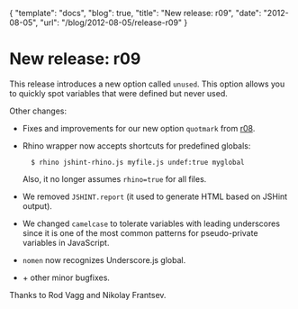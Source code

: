 {
  "template": "docs",
  "blog": true,
  "title": "New release: r09",
  "date": "2012-08-05",
  "url": "/blog/2012-08-05/release-r09"
}

# New release: r09

This release introduces a new option called `unused`. This option
allows you to quickly spot variables that were defined but never used.

Other changes:

* Fixes and improvements for our new option `quotmark` from
  [r08](/blog/2012-07-26/release-r08/).
* Rhino wrapper now accepts shortcuts for predefined globals:

        $ rhino jshint-rhino.js myfile.js undef:true myglobal

    Also, it no longer assumes `rhino=true` for all files.
* We removed `JSHINT.report` (it used to generate HTML based on JSHint
  output).
* We changed `camelcase` to tolerate variables with leading underscores
  since it is one of the most common patterns for pseudo-private variables
    in JavaScript.
* `nomen` now recognizes Underscore.js global.
* \+ other minor bugfixes.

Thanks to Rod Vagg and Nikolay Frantsev.
